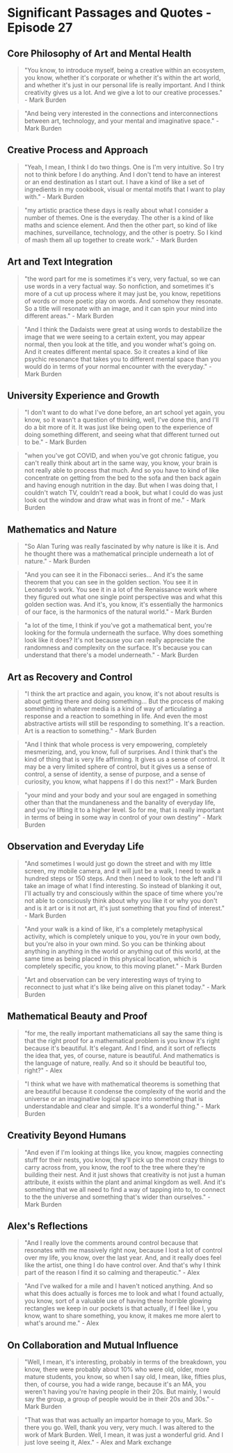 # Significant Passages and Quotes - Episode 27

## Core Philosophy of Art and Mental Health

> "You know, to introduce myself, being a creative within an ecosystem, you know, whether it's corporate or whether it's within the art world, and whether it's just in our personal life is really important. And I think creativity gives us a lot. And we give a lot to our creative processes." - Mark Burden

> "And being very interested in the connections and interconnections between art, technology, and your mental and imaginative space." - Mark Burden

## Creative Process and Approach

> "Yeah, I mean, I think I do two things. One is I'm very intuitive. So I try not to think before I do anything. And I don't tend to have an interest or an end destination as I start out. I have a kind of like a set of ingredients in my cookbook, visual or mental motifs that I want to play with." - Mark Burden

> "my artistic practice these days is really about what I consider a number of themes. One is the everyday. The other is a kind of like maths and science element. And then the other part, so kind of like machines, surveillance, technology, and the other is poetry. So I kind of mash them all up together to create work." - Mark Burden

## Art and Text Integration

> "the word part for me is sometimes it's very, very factual, so we can use words in a very factual way. So nonfiction, and sometimes it's more of a cut up process where it may just be, you know, repetitions of words or more poetic play on words. And somehow they resonate. So a title will resonate with an image, and it can spin your mind into different areas." - Mark Burden

> "And I think the Dadaists were great at using words to destabilize the image that we were seeing to a certain extent, you may appear normal, then you look at the title, and you wonder what's going on. And it creates different mental space. So it creates a kind of like psychic resonance that takes you to different mental space than you would do in terms of your normal encounter with the everyday." - Mark Burden

## University Experience and Growth

> "I don't want to do what I've done before, an art school yet again, you know, so it wasn't a question of thinking, well, I've done this, and I'll do a bit more of it. It was just like being open to the experience of doing something different, and seeing what that different turned out to be." - Mark Burden

> "when you've got COVID, and when you've got chronic fatigue, you can't really think about art in the same way, you know, your brain is not really able to process that much. And so you have to kind of like concentrate on getting from the bed to the sofa and then back again and having enough nutrition in the day. But when I was doing that, I couldn't watch TV, couldn't read a book, but what I could do was just look out the window and draw what was in front of me." - Mark Burden

## Mathematics and Nature

> "So Alan Turing was really fascinated by why nature is like it is. And he thought there was a mathematical principle underneath a lot of nature." - Mark Burden

> "And you can see it in the Fibonacci series... And it's the same theorem that you can see in the golden section. You see it in Leonardo's work. You see it in a lot of the Renaissance work where they figured out what one single point perspective was and what this golden section was. And it's, you know, it's essentially the harmonics of our face, is the harmonics of the natural world." - Mark Burden

> "a lot of the time, I think if you've got a mathematical bent, you're looking for the formula underneath the surface. Why does something look like it does? It's not because you can really appreciate the randomness and complexity on the surface. It's because you can understand that there's a model underneath." - Mark Burden

## Art as Recovery and Control

> "I think the art practice and again, you know, it's not about results is about getting there and doing something... But the process of making something in whatever media is a kind of way of articulating a response and a reaction to something in life. And even the most abstractive artists will still be responding to something. It's a reaction. Art is a reaction to something." - Mark Burden

> "And I think that whole process is very empowering, completely mesmerizing, and, you know, full of surprises. And I think that's the kind of thing that is very life affirming. It gives us a sense of control. It may be a very limited sphere of control, but it gives us a sense of control, a sense of identity, a sense of purpose, and a sense of curiosity, you know, what happens if I do this next?" - Mark Burden

> "your mind and your body and your soul are engaged in something other than that the mundaneness and the banality of everyday life, and you're lifting it to a higher level. So for me, that is really important in terms of being in some way in control of your own destiny" - Mark Burden

## Observation and Everyday Life

> "And sometimes I would just go down the street and with my little screen, my mobile camera, and it will just be a walk, I need to walk a hundred steps or 150 steps. And then I need to look to the left and I'll take an image of what I find interesting. So instead of blanking it out, I'll actually try and consciously within the space of time where you're not able to consciously think about why you like it or why you don't and is it art or is it not art, it's just something that you find of interest." - Mark Burden

> "And your walk is a kind of like, it's a completely metaphysical activity, which is completely unique to you, you're in your own body, but you're also in your own mind. So you can be thinking about anything in anything in the world or anything out of this world, at the same time as being placed in this physical location, which is completely specific, you know, to this moving planet." - Mark Burden

> "Art and observation can be very interesting ways of trying to reconnect to just what it's like being alive on this planet today." - Mark Burden

## Mathematical Beauty and Proof

> "for me, the really important mathematicians all say the same thing is that the right proof for a mathematical problem is you know it's right because it's beautiful. It's elegant. And I find, and it sort of reflects the idea that, yes, of course, nature is beautiful. And mathematics is the language of nature, really. And so it should be beautiful too, right?" - Alex

> "I think what we have with mathematical theorems is something that are beautiful because it condense the complexity of the world and the universe or an imaginative logical space into something that is understandable and clear and simple. It's a wonderful thing." - Mark Burden

## Creativity Beyond Humans

> "And even if I'm looking at things like, you know, magpies connecting stuff for their nests, you know, they'll pick up the most crazy things to carry across from, you know, the roof to the tree where they're building their nest. And it just shows that creativity is not just a human attribute, it exists within the plant and animal kingdom as well. And it's something that we all need to find a way of tapping into to, to connect to the the universe and something that's wider than ourselves." - Mark Burden

## Alex's Reflections

> "And I really love the comments around control because that resonates with me massively right now, because I lost a lot of control over my life, you know, over the last year. And, and it really does feel like the artist, one thing I do have control over. And that's why I think part of the reason I find it so calming and therapeutic." - Alex

> "And I've walked for a mile and I haven't noticed anything. And so what this does actually is forces me to look and what I found actually, you know, sort of a valuable use of having these horrible glowing rectangles we keep in our pockets is that actually, if I feel like I, you know, want to share something, you know, it makes me more alert to what's around me." - Alex

## On Collaboration and Mutual Influence

> "Well, I mean, it's interesting, probably in terms of the breakdown, you know, there were probably about 10% who were old, older, more mature students, you know, so when I say old, I mean, like, fifties plus, then, of course, you had a wide range, because it's an MA, you weren't having you're having people in their 20s. But mainly, I would say the group, a group of people would be in their 20s and 30s." - Mark Burden

> "That was that was actually an impartor homage to you, Mark. So there you go. Well, thank you very, very much. I was altered to the work of Mark Burden. Well, I mean, it was just a wonderful grid. And I just love seeing it, Alex." - Alex and Mark exchange
